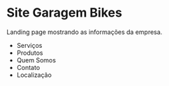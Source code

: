 # Site Garagem Bikes

Landing page mostrando as informações da empresa.

- Serviços
- Produtos
- Quem Somos
- Contato 
- Localização